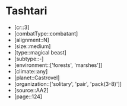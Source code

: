 
# Tashtari

- [cr::3]
- [combatType::combatant]
- [alignment::N]
- [size::medium]
- [type::magical beast]
- [subtype::-]
- [environment::['forests', 'marshes']]
- [climate::any]
- [planet::Castrovel]
- [organization::['solitary', 'pair', 'pack(3-8)']]
- [source::AA2]
- [page::124]
